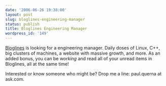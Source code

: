 ```yaml
---
date: '2006-06-26 19:38:00'
layout: post
slug: bloglines-engineering-manager
status: publish
title: Bloglines Engineering Manager
wordpress_id: '149'
---
```



[Bloglines](http://www.bloglines.com/)  is looking for a engineering manager.  Daily doses of Linux, C++, big clusters of machines, a website with massive growth, and more. As an added bonus, you can be _working_ and read all of your unread items in Bloglines, all at the same time!



  



Interested or know someone who might be? Drop me a line: paul.querna at ask.com.
